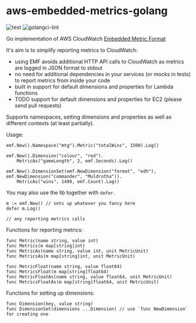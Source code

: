 # aws-embedded-metrics-golang

![test](https://github.com/prozz/aws-embedded-metrics-golang/workflows/test/badge.svg?branch=master)
![golangci-lint](https://github.com/prozz/aws-embedded-metrics-golang/workflows/lint/badge.svg?branch=master)

Go implementation of AWS CloudWatch [Embedded Metric Format](https://docs.aws.amazon.com/AmazonCloudWatch/latest/monitoring/CloudWatch_Embedded_Metric_Format_Specification.html)

It's aim is to simplify reporting metrics to CloudWatch:
- using EMF avoids additional HTTP API calls to CloudWatch as metrics are logged in JSON format to stdout
- no need for additional dependencies in your services (or mocks in tests) to report metrics from inside your code
- built in support for default dimensions and properties for Lambda functions
- TODO support for default dimensions and properties for EC2 (please send pull requests)

Supports namespaces, setting dimensions and properties as well as different contexts (at least partially).

Usage:
```
emf.New().Namespace("mtg").Metric("totalWins", 1500).Log()

emf.New().Dimension("colour", "red").
    MetricAs("gameLength", 2, emf.Seconds).Log()

emf.New().DimensionSet(emf.NewDimension("format", "edh"), emf.NewDimension("commander", "Muldrotha")).
    MetricAs("wins", 1499, emf.Count).Log()
```

You may also use the lib together with `defer`.
```
m := emf.New() // sets up whatever you fancy here
defer m.Log()

// any reporting metrics calls
```

Functions for reporting metrics:
```
func Metric(name string, value int)
func Metrics(m map[string]int)
func MetricAs(name string, value int, unit MetricUnit)
func MetricsAs(m map[string]int, unit MetricUnit)

func MetricFloat(name string, value float64)
func MetricsFloat(m map[string]float64)
func MetricFloatAs(name string, value float64, unit MetricUnit)
func MetricsFloatAs(m map[string]float64, unit MetricUnit)
```

Functions for setting up dimensions:
```
func Dimension(key, value string)
func DimensionSet(dimensions ...Dimension) // use `func NewDimension` for creating one
```
